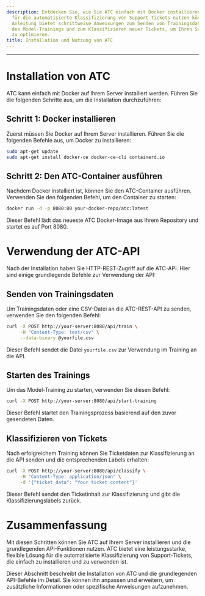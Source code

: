 ```yaml
---
description: Entdecken Sie, wie Sie ATC einfach mit Docker installieren und die REST-API
  für die automatisierte Klassifizierung von Support-Tickets nutzen können. Diese
  Anleitung bietet schrittweise Anweisungen zum Senden von Trainingsdaten, zum Starten
  des Model-Trainings und zum Klassifizieren neuer Tickets, um Ihren Support-Workflow
  zu optimieren.
title: Installation und Nutzung von ATC
---
```

-----------------------------------------------------------------------------------------------------

# Installation von ATC

ATC kann einfach mit Docker auf Ihrem Server installiert werden. Führen Sie die folgenden Schritte aus, um die Installation durchzuführen:

## Schritt 1: Docker installieren

Zuerst müssen Sie Docker auf Ihrem Server installieren. Führen Sie die folgenden Befehle aus, um Docker zu installieren:

```bash
sudo apt-get update
sudo apt-get install docker-ce docker-ce-cli containerd.io
```

## Schritt 2: Den ATC-Container ausführen

Nachdem Docker installiert ist, können Sie den ATC-Container ausführen. Verwenden Sie den folgenden Befehl, um den Container zu starten:

```bash
docker run -d -p 8080:80 your-docker-repo/atc:latest
```

Dieser Befehl lädt das neueste ATC Docker-Image aus Ihrem Repository und startet es auf Port 8080.

# Verwendung der ATC-API

Nach der Installation haben Sie HTTP-REST-Zugriff auf die ATC-API. Hier sind einige grundlegende Befehle zur Verwendung der API:

## Senden von Trainingsdaten

Um Trainingsdaten oder eine CSV-Datei an die ATC-REST-API zu senden, verwenden Sie den folgenden Befehl:

```bash
curl -X POST http://your-server:8080/api/train \
     -H "Content-Type: text/csv" \
     --data-binary @yourfile.csv
```

Dieser Befehl sendet die Datei `yourfile.csv` zur Verwendung im Training an die API.

## Starten des Trainings

Um das Model-Training zu starten, verwenden Sie diesen Befehl:

```bash
curl -X POST http://your-server:8080/api/start-training
```

Dieser Befehl startet den Trainingsprozess basierend auf den zuvor gesendeten Daten.

## Klassifizieren von Tickets

Nach erfolgreichem Training können Sie Ticketdaten zur Klassifizierung an die API senden und die entsprechenden Labels erhalten:

```bash
curl -X POST http://your-server:8080/api/classify \
     -H "Content-Type: application/json" \
     -d '{"ticket_data": "Your ticket content"}'
```

Dieser Befehl sendet den Ticketinhalt zur Klassifizierung und gibt die Klassifizierungslabels zurück.

# Zusammenfassung

Mit diesen Schritten können Sie ATC auf Ihrem Server installieren und die grundlegenden API-Funktionen nutzen. ATC bietet eine leistungsstarke, flexible Lösung für die automatisierte Klassifizierung von Support-Tickets, die einfach zu installieren und zu verwenden ist.

Dieser Abschnitt beschreibt die Installation von ATC und die grundlegenden API-Befehle im Detail. Sie können ihn anpassen und erweitern, um zusätzliche Informationen oder spezifische Anweisungen aufzunehmen.